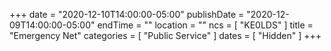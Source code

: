 +++
date = "2020-12-10T14:00:00-05:00"
publishDate = "2020-12-09T14:00:00-05:00"
endTime = ""
location = ""
ncs = [ "KE0LDS" ]
title = "Emergency Net"
categories = [ "Public Service" ]
dates = [ "Hidden" ]
+++
